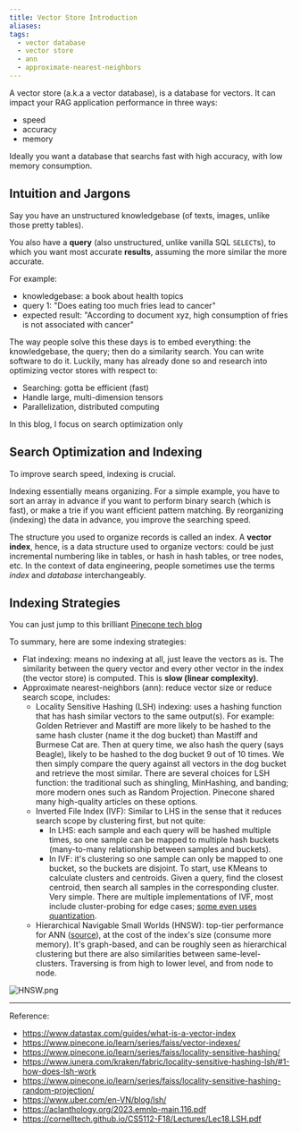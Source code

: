 ```yaml
---
title: Vector Store Introduction
aliases:
tags:
  - vector database
  - vector store
  - ann
  - approximate-nearest-neighbors
---
```


A vector store (a.k.a a vector database), is a database for vectors. It can impact your RAG application performance in three ways:
- speed 
- accuracy
- memory

Ideally you want a database that searchs fast with high accuracy, with low memory consumption.

## Intuition and Jargons

Say you have an unstructured knowledgebase (of texts, images, unlike those pretty tables).

You also have a **query** (also unstructured, unlike vanilla SQL `SELECT`s), to which you want most accurate **results**, assuming the more similar the more accurate.

For example: 
- knowledgebase: a book about health topics
- query 1: "Does eating too much fries lead to cancer"
- expected result: "According to document xyz, high consumption of fries is not associated with cancer"

The way people solve this these days is to embed everything: the knowledgebase, the query; then do a similarity search. You can write software to do it. Luckily, many has already done so and research into optimizing vector stores with respect to:
- Searching: gotta be efficient (fast)
- Handle large, multi-dimension tensors
- Parallelization, distributed computing

In this blog, I focus on search optimization only

## Search Optimization and Indexing

To improve search speed, indexing is crucial.

Indexing essentially means organizing. For a simple example, you have to sort an array in advance if you want to perform binary search (which is fast), or make a trie if you want efficient pattern matching. By reorganizing (indexing) the data in advance, you improve the searching speed.

The structure you used to organize records is called an index. A **vector index**, hence, is a data structure used to organize vectors: could be just incremental numbering like in tables, or hash in hash tables, or tree nodes, etc. In the context of data engineering, people sometimes use the terms *index* and *database* interchangeably.

## Indexing Strategies

You can just jump to this brilliant [Pinecone tech blog](https://www.pinecone.io/learn/series/faiss/vector-indexes/)

To summary, here are some indexing strategies:
- Flat indexing: means no indexing at all, just leave the vectors as is. The similarity between the query vector and every other vector in the index (the vector store) is computed. This is **slow (linear complexity)**.
- Approximate nearest-neighbors (ann): reduce vector size or reduce search scope, includes:
    - Locality Sensitive Hashing (LSH) indexing: uses a hashing function that has hash similar vectors to the same output(s). For example: Golden Retriever and Mastiff are more likely to be hashed to the same hash cluster (name it the dog bucket) than Mastiff and Burmese Cat are. Then at query time, we also hash the query (says Beagle), likely to be hashed to the dog bucket 9 out of 10 times. We then simply compare the query against all vectors in the dog bucket and retrieve the most similar. 
    There are several choices for LSH function: the traditional such as shingling, MinHashing, and banding; more modern ones such as Random Projection. Pinecone shared many high-quality articles on these options.
    - Inverted File Index (IVF): Similar to LHS in the sense that it reduces search scope by clustering first, but not quite:
        - In LHS: each sample and each query will be hashed multiple times, so one sample can be mapped to multiple hash buckets (many-to-many relationship between samples and buckets). 
        - In IVF: it's clustering so one sample can only be mapped to one bucket, so the buckets are disjoint. To start, use KMeans to calculate clusters and centroids. Given a query, find the closest centroid, then search all samples in the corresponding cluster. Very simple. There are multiple implementations of IVF, most include cluster-probing for edge cases; [some even uses quantization](https://aclanthology.org/2023.emnlp-main.116.pdf). 
    - Hierarchical Navigable Small Worlds (HNSW): top-tier performance for ANN ([source](https://github.com/erikbern/ann-benchmarks)), at the cost of the index's size (consume more memory). It's graph-based, and can be roughly seen as hierarchical clustering but there are also similarities between same-level-clusters. Traversing is from high to lower level, and from node to node.

![HNSW.png](/home/tung/websites/my_note/content/attachments/HNSW.png)

---
Reference:
- https://www.datastax.com/guides/what-is-a-vector-index
- https://www.pinecone.io/learn/series/faiss/vector-indexes/
- https://www.pinecone.io/learn/series/faiss/locality-sensitive-hashing/
- https://www.iunera.com/kraken/fabric/locality-sensitive-hashing-lsh/#1-how-does-lsh-work
- https://www.pinecone.io/learn/series/faiss/locality-sensitive-hashing-random-projection/
- https://www.uber.com/en-VN/blog/lsh/
- https://aclanthology.org/2023.emnlp-main.116.pdf
- https://cornelltech.github.io/CS5112-F18/Lectures/Lec18.LSH.pdf
